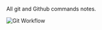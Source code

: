 All git and Github commands notes.

![Git Workflow](https://github.com/user-attachments/assets/fd2b27a5-9199-4fd4-be89-74103c32ab24)
